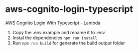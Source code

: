 # aws-cognito-login-typescript

AWS Cognito Login With Typescript - Lambda

1. Copy the .env.example and rename it to .env
2. Instal the dependencies `npm run install`
3. Run `npm run build` for generate the build output folder
